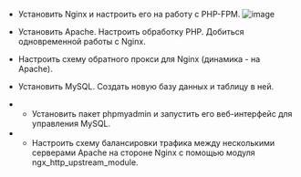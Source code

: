 * Установить Nginx и настроить его на работу с PHP-FPM.
![image](https://github.com/go-denis/Linux/assets/97671717/2ca8c871-5b77-462a-98b4-029683752eaf)

* Установить Apache. Настроить обработку PHP. Добиться одновременной работы с Nginx.
* Настроить схему обратного прокси для Nginx (динамика - на Apache).
* Установить MySQL. Создать новую базу данных и таблицу в ней.
* * Установить пакет phpmyadmin и запустить его веб-интерфейс для управления MySQL.
* * Настроить схему балансировки трафика между несколькими серверами Apache на стороне Nginx с помощью модуля ngx_http_upstream_module.
